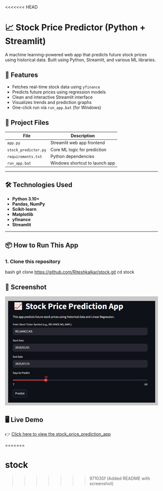 <<<<<<< HEAD
# 📈 Stock Price Predictor (Python + Streamlit)

A machine learning-powered web app that predicts future stock prices using historical data. Built using Python, Streamlit, and various ML libraries.

## 🚀 Features
- Fetches real-time stock data using `yfinance`
- Predicts future prices using regression models
- Clean and interactive Streamlit interface
- Visualizes trends and prediction graphs
- One-click run via `run_app.bat` (for Windows)

## 📂 Project Files

| File                | Description                          |
|---------------------|--------------------------------------|
| `app.py`            | Streamlit web app frontend           |
| `stock_predictor.py`| Core ML logic for prediction         |
| `requirements.txt`  | Python dependencies                  |
| `run_app.bat`       | Windows shortcut to launch app       |

---

## 🛠️ Technologies Used
- **Python 3.10+**
- **Pandas, NumPy**
- **Scikit-learn**
- **Matplotlib**
- **yfinance**
- **Streamlit**

---

## 📦 How to Run This App

### 1. Clone this repository
bash 
git clone https://github.com/Riteshkalkar/stock.git
cd stock

## 📸 Screenshot
![Stock prediction Screenshot](screenshots/stock_app_ui.png)

## 🖥️ Live Demo
👉 [Click here to view the stock_price_prediction_app](https://wvfx6ieaj9usr2xyyvan3s.streamlit.app/)


=======
# stock
>>>>>>> 971035f (Added README with screenshot)
